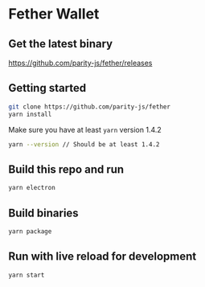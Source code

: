 # Fether Wallet

## Get the latest binary

https://github.com/parity-js/fether/releases

## Getting started

```bash
git clone https://github.com/parity-js/fether
yarn install
```

Make sure you have at least `yarn` version 1.4.2

```bash
yarn --version // Should be at least 1.4.2
```

## Build this repo and run

```bash
yarn electron
```

## Build binaries

```bash
yarn package
```

## Run with live reload for development

```bash
yarn start
```
